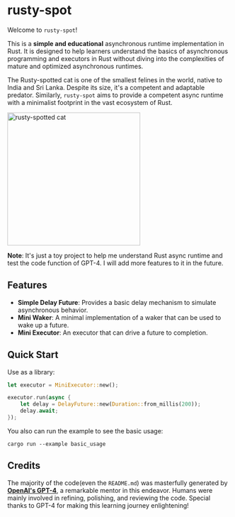 # rusty-spot

Welcome to `rusty-spot`! 

This is a **simple and educational** asynchronous runtime implementation in Rust. It is designed to help learners understand the basics of asynchronous programming and executors in Rust without diving into the complexities of mature and optimized asynchronous runtimes.

The Rusty-spotted cat is one of the smallest felines in the world, native to India and Sri Lanka. Despite its size, it's a competent and adaptable predator. Similarly, `rusty-spot` aims to provide a competent async runtime with a minimalist footprint in the vast ecosystem of Rust.

<img alt="rusty-spotted cat" src="https://upload.wikimedia.org/wikipedia/commons/thumb/3/3e/Rusty_spotted_cat_1.jpg/1920px-Rusty_spotted_cat_1.jpg" width="300px">

**Note**: It's just a toy project to help me understand Rust async runtime and test the code function of GPT-4. I will add more features to it in the future.

## Features

- **Simple Delay Future**: Provides a basic delay mechanism to simulate asynchronous behavior.
- **Mini Waker**: A minimal implementation of a waker that can be used to wake up a future.
- **Mini Executor**: An executor that can drive a future to completion.

## Quick Start

Use as a library:

```rust
let executor = MiniExecutor::new();

executor.run(async {
    let delay = DelayFuture::new(Duration::from_millis(200));
    delay.await;
});
```

You also can run the example to see the basic usage:

```console
cargo run --example basic_usage
```

## Credits

The majority of the code(even the `README.md`) was masterfully generated by **[OpenAI's GPT-4](https://chat.openai.com/)**, a remarkable mentor in this endeavor. Humans were mainly involved in refining, polishing, and reviewing the code. Special thanks to GPT-4 for making this learning journey enlightening!
